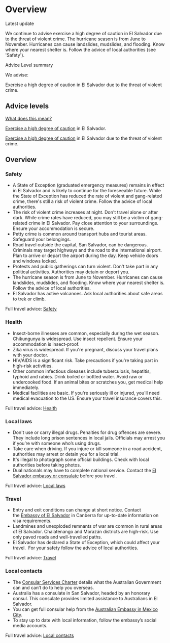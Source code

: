 # Overview

Latest update

We continue to advise exercise a high degree of caution in El Salvador due to the threat of violent crime. The hurricane season is from June to November. Hurricanes can cause landslides, mudslides, and flooding. Know where your nearest shelter is. Follow the advice of local authorities (see 'Safety').

Advice Level summary

We advise:

Exercise a high degree of caution in El Salvador due to the threat of violent crime.

## Advice levels

[What does this mean?](/before-you-go/travel-advice-explained/)

[Exercise a high degree of caution](https://www.smartraveller.gov.au/consular-services/travel-advice-explained#level2) in El Salvador.

[Exercise a high degree of caution](https://www.smartraveller.gov.au/consular-services/travel-advice-explained#level2) in El Salvador due to the threat of violent crime.

## Overview

### Safety

* A State of Exception (graduated emergency measures) remains in effect in El Salvador and is likely to continue for the foreseeable future. While the State of Exception has reduced the rate of violent and gang-related crime, there's still a risk of violent crime. Follow the advice of local authorities.
* The risk of violent crime increases at night. Don't travel alone or after dark. While crime rates have reduced, you may still be a victim of gang-related crime in El Salvador. Pay close attention to your surroundings. Ensure your accommodation is secure.
* Petty crime is common around transport hubs and tourist areas. Safeguard your belongings.
* Road travel outside the capital, San Salvador, can be dangerous. Criminals may target highways and the road to the international airport. Plan to arrive or depart the airport during the day. Keep vehicle doors and windows locked.
* Protests and public gatherings can turn violent. Don't take part in any political activities. Authorities may detain or deport you.
* The hurricane season is from June to November. Hurricanes can cause landslides, mudslides, and flooding. Know where your nearest shelter is. Follow the advice of local authorities.
* El Salvador has active volcanoes. Ask local authorities about safe areas to trek or climb.

Full travel advice: [Safety](#safety)

### Health

* Insect-borne illnesses are common, especially during the wet season. Chikungunya is widespread. Use insect repellent. Ensure your accommodation is insect-proof.
* Zika virus is widespread. If you're pregnant, discuss your travel plans with your doctor.
* HIV/AIDS is a significant risk. Take precautions if you're taking part in high-risk activities.
* Other common infectious diseases include tuberculosis, hepatitis, typhoid and rabies. Drink boiled or bottled water. Avoid raw or undercooked food. If an animal bites or scratches you, get medical help immediately.
* Medical facilities are basic. If you're seriously ill or injured, you'll need medical evacuation to the US. Ensure your travel insurance covers this.

Full travel advice: [Health](#health)

### Local laws

* Don't use or carry illegal drugs. Penalties for drug offences are severe. They include long prison sentences in local jails. Officials may arrest you if you’re with someone who’s using drugs.
* Take care when driving. If you injure or kill someone in a road accident, authorities may arrest or detain you for a local trial.
* It's illegal to photograph some official buildings. Check with local authorities before taking photos.
* Dual nationals may have to complete national service. Contact the [El Salvador embassy or consulate](https://protocol.dfat.gov.au/Public/Missions/62) before you travel.

Full travel advice: [Local laws](#local-laws)

### Travel

* Entry and exit conditions can change at short notice. Contact the [Embassy of El Salvador](https://protocol.dfat.gov.au/Public/Missions/62) in Canberra for up-to-date information on visa requirements.
* Landmines and unexploded remnants of war are common in rural areas of El Salvador. Chalatenango and Morazán districts are high-risk. Use only paved roads and well-travelled paths.
* El Salvador has declared a State of Exception, which could affect your travel.  For your safety follow the advice of local authorities.

Full travel advice: [Travel](#travel)

### Local contacts

* The [Consular Services Charter](/consular-services/consular-services-charter "Consular Services Charter") details what the Australian Government can and can’t do to help you overseas.
* Australia has a consulate in San Salvador, headed by an honorary consul. This consulate provides limited assistance to Australians in El Salvador.
* You can get full consular help from the [Australian Embassy in Mexico City](https://mexico.embassy.gov.au/).
* To stay up to date with local information, follow the embassy’s social media accounts.

Full travel advice: [Local contacts](#local-contacts)